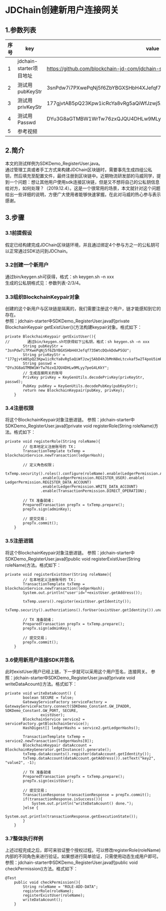 # JDChain创建新用户连接网关
## 1.参数列表
| 序号 | key | value | 备注 |
| ------ | ------ | ------ | ------ |
| 1 | jdchain-starter项目地址 | https://github.com/blockchain-jd-com/jdchain-starter |
| 2 | 测试用pubKeyStr | 3snPdw7i7PXwePqNj5f6ZbYBGXSHbH4XJefqf735WtcDQvkDdwPSGU |
| 3 | 测试用privKeyStr | 177gjvtAB5pQ23Kpw1icRcYa8vRg5aQiWfJzwj5AbD4hJbMnN8eLtcvkaf5w2T4poU5imR9 |
| 4 | 测试用Passwd | DYu3G8aGTMBW1WrTw76zxQJQU4DHLw9MLyy7peG4LKkY |
| 5 | 参考视频 |  |

## 2.简介
本文的测试样例为SDKDemo_RegisterUser.java。  
通过管理工具或者手工方式来构建JDChain区块链时，需要事先生成四组公私钥，然后填充至配置文件，最终注册到区块链中。近期物流研发部的马威同学，提到一个问题：想让其他用户使用sdk连接区块链，但是又不想将自己的公私钥信息给对方，如何处理？（2019.12.4）。这是一个很常用的场景，本文就针对这个问题给出一些详细的说明，方便广大使用者能够快速掌握。在此对马威的热心参与表示感谢。

## 3.步骤
### 3.1前提假设
假定已经构建完成JDChain区块链环境，并且通过绑定4个参与方之一的公私钥可以正常通过SDK访问到JDChain。
### 3.2创建一个新用户
通过bin/keygen.sh可获得，格式：sh keygen.sh –n xxx  
生成的公私钥格式见：参数列表-2/3/4。  
### 3.3组织BlockchainKeypair对象
创建的这个新用户与区块链是隔离的，我们需要注册这个用户，链才能感知到它的存在。  
参照：jdchain-starter中SDKDemo_RegisterUser.java的private BlockchainKeypair getExistUser(){方法构建keypair对象。格式如下：  
```
private BlockchainKeypair getExistUser(){
//        通过bin/keygen.sh可获得如下公私钥，格式：sh keygen.sh –n xxx
        String pubKeyStr = "3snPdw7i7PXwePqNj5f6ZbYBGXSHbH4XJefqf735WtcDQvkDdwPSGU";
        String privKeyStr = "177gjvtAB5pQ23Kpw1icRcYa8vRg5aQiWfJzwj5AbD4hJbMnN8eLtcvkaf5w2T4poU5imR9";
        String passwd = "DYu3G8aGTMBW1WrTw76zxQJQU4DHLw9MLyy7peG4LKkY";
        // 生成连接网关的账号
        PrivKey privKey = KeyGenUtils.decodePrivKey(privKeyStr, passwd);
        PubKey pubKey = KeyGenUtils.decodePubKey(pubKeyStr);
        return new BlockchainKeypair(pubKey, privKey);
    }
```
### 3.4注册权限
将这个BlockchainKeypair对象注册进链。
参照：jdchain-starter中SDKDemo_RegisterUser.java的private void registerRole(String roleName)方法。格式如下：
```
private void registerRole(String roleName){
        // 在本地定义注册账号的 TX；
        TransactionTemplate txTemp = blockchainService.newTransaction(ledgerHash);

        // 定义角色权限；
        txTemp.security().roles().configure(roleName).enable(LedgerPermission.APPROVE_TX)
                .enable(LedgerPermission.REGISTER_USER).enable( LedgerPermission.REGISTER_DATA_ACCOUNT)
                .enable(LedgerPermission.WRITE_DATA_ACCOUNT)
                .enable(TransactionPermission.DIRECT_OPERATION);

        // TX 准备就绪；
        PreparedTransaction prepTx = txTemp.prepare();
        prepTx.sign(adminKey);

        // 提交交易；
        prepTx.commit();
    }
```
### 3.5注册进链
将这个BlockchainKeypair对象注册进链。
参照：jdchain-starter中SDKDemo_RegisterUser.java的public void registerExistUser(String roleName)方法。格式如下：
```
private void registerExistUser(String roleName){
        // 在本地定义注册账号的 TX；
        TransactionTemplate txTemp = blockchainService.newTransaction(ledgerHash);
        System.out.println("user'id="+existUser.getAddress());

        txTemp.users().register(existUser.getIdentity());
        txTemp.security().authorziations().forUser(existUser.getIdentity()).unauthorize("DEFAULT").authorize(roleName);

        // TX 准备就绪；
        PreparedTransaction prepTx = txTemp.prepare();
        prepTx.sign(adminKey);

        // 提交交易；
        prepTx.commit();
    }
```
### 3.6使用新用户连接SDK并签名
此时existUser用户已经上链，下一步就可以采用这个用户签名，连接网关。
参照：jdchain-starter中SDKDemo_RegisterUser.java的private void writeDataAcount()方法。格式如下：
```
private void writeDataAcount() {
        boolean SECURE = false;
        GatewayServiceFactory serviceFactory = GatewayServiceFactory.connect(SDKDemo_Constant.GW_IPADDR, SDKDemo_Constant.GW_PORT, SECURE,
                existUser);
        BlockchainService service2 = serviceFactory.getBlockchainService();
        HashDigest[] ledgerHashs = service2.getLedgerHashs();

        TransactionTemplate txTemp = service2.newTransaction(ledgerHashs[0]);
        BlockchainKeypair dataAccount = BlockchainKeyGenerator.getInstance().generate();
        txTemp.dataAccounts().register(dataAccount.getIdentity());
        txTemp.dataAccount(dataAccount.getAddress()).setText("key2", "value2", -1);

        // TX 准备就绪
        PreparedTransaction prepTx = txTemp.prepare();
        prepTx.sign(existUser);

        // 提交交易；
        TransactionResponse transactionResponse = prepTx.commit();
        if(transactionResponse.isSuccess()){
            System.out.println("writeDataAcount() done.");
        }else {
            System.out.println(transactionResponse.getExecutionState());
        }
    }
```
### 3.7整体执行样例
上述过程完成之后，即可来验证整个授权过程。可以修改registerRole(roleName)内部的不同角色来进行验证。如果想进行简单验证，只需使用动态生成用户即可。  
参照：jdchain-starter中SDKDemo_RegisterUser.java的public void checkPermission()方法。格式如下：
```
@Test
    public void checkPermission(){
        String roleName = "ROLE-ADD-DATA";
        registerRole(roleName);
        registerExistUser(roleName);
        writeDataAcount();
    }
```

